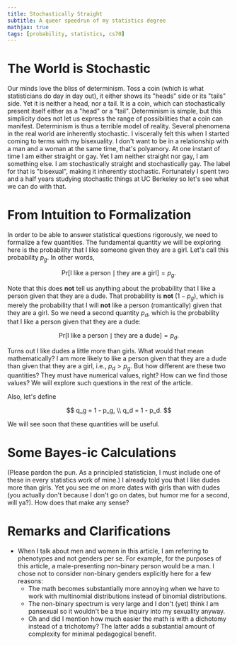 ```yaml
---
title: Stochastically Straight
subtitle: A queer speedrun of my statistics degree
mathjax: true
tags: [probability, statistics, cs70]
---
```


# The World is Stochastic

Our minds love the bliss of determinism. Toss a coin (which is what
statisticians do day in day out), it either shows its "heads" side or its
"tails" side. Yet it is neither a head, nor a tail. It is a coin, which can
stochastically present itself either as a "head" or a "tail". Determinism
is simple, but this simplicity does not let us express the range of
possibilities that a coin can manifest.
Determinism is thus a terrible model of reality. Several phenomena in the
real world are inherently stochastic. I viscerally felt this when I started
coming to terms with my bisexuality. I don't want to be in a relationship
with a man and a woman at the same time, that's polyamory. At one instant
of time I am either straight or gay. Yet I am neither straight nor gay, I
am something else. I am stochastically straight and stochastically gay. The
label for that is "bisexual", making it inherently stochastic. Fortunately
I spent two and a half years studying stochastic things at UC Berkeley so
let's see what we can do with that.

# From Intuition to Formalization

In order to be able to answer statistical questions rigorously, we need to
formalize a few quantities. The fundamental quantity we will be exploring
here is the probability that I like someone given they are a girl. Let's
call this probability $p_g$. In other words,

$$
\mathrm{Pr}\left[\text{I like a person} \mid \text{they are a girl} \right]
= p_g.
$$

Note that this does **not** tell us anything about the probability that I
like a person given that they are a dude. That probability is **not**
$(1-p_g)$, which is merely the probability that I will **not** like a person
(romantically) given that they are a girl. So we need a second quantity
$p_d$, which is the probability that I like a person given that they are a
dude:

$$
\mathrm{Pr}\left[\text{I like a person} \mid \text{they are a dude} \right]
= p_d.
$$

Turns out I like dudes a little more than girls. What would that mean
mathematically? I am more likely to like a person given that they are a
dude than given that they are a girl, i.e., $p_d > p_g$. But how different
are these two quantities? They must have numerical values, right? How can
we find those values? We will explore such questions in the rest of the article.

Also, let's define

$$
q_g = 1 - p_g, \\
q_d = 1 - p_d.
$$

We will see soon that these quantities will be useful.

# Some Bayes-ic Calculations

(Please pardon the pun. As a principled statistician, I must include one of
these in every statistics work of mine.) I already told you that I like
dudes more than girls. Yet you see me on more dates with girls than with
dudes (you actually don't because I don't go on dates, but humor me for a
second, will ya?). How does that make any sense?


# Remarks and Clarifications

- When I talk about men and women in this article, I am referring to
  phenotypes and not genders per se. For example, for the purposes of this
  article, a male-presenting non-binary person would be a man. I chose not
  to consider non-binary genders explicitly here for a few reasons:
  - The math becomes substantially more annoying when we have to work with
    multinomial distributions instead of binomial distributions.
  - The non-binary spectrum is very large and I don't (yet) think I am pansexual
    so it wouldn't be a true inquiry into my sexuality anyway.
  - Oh and did I mention how much easier the math is with a dichotomy
    instead of a trichotomy? The latter adds a substantial amount of
    complexity for minimal pedagogical benefit.
